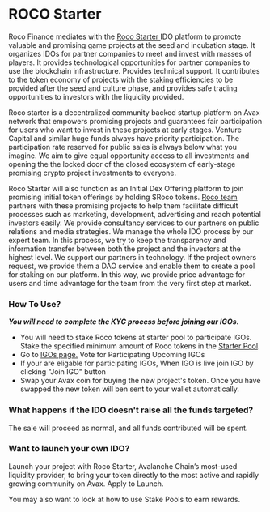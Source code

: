 # ROCO Starter

Roco Finance mediates with the [Roco Starter ](https://roco.finance/starter)IDO platform to promote valuable and promising game projects at the seed and incubation stage. It organizes IDOs for partner companies to meet and invest with masses of players. It provides technological opportunities for partner companies to use the blockchain infrastructure. Provides technical support. It contributes to the token economy of projects with the staking efficiencies to be provided after the seed and culture phase, and provides safe trading opportunities to investors with the liquidity provided.&#x20;

Roco starter is a decentralized community backed startup platform on Avax network that empowers promising projects and guarantees fair participation for users who want to invest in these projects at early stages. Venture Capital and similar huge funds always have priority participation. The participation rate reserved for public sales is always below what you imagine. We aim to give equal opportunity access to all investments and opening the the locked door of the closed ecosystem of early-stage promising crypto project investments to everyone.&#x20;

Roco Starter will also function as an Initial Dex Offering platform to join promising initial token offerings by holding $Roco tokens. [Roco team](https://roco.finance/team) partners with these promising projects to help them facilitate difficult processes such as marketing, development, advertising and reach potential investors easily. We provide consultancy services to our partners on public relations and media strategies. We manage the whole IDO process by our expert team. In this process, we try to keep the transparency and information transfer between both the project and the investors at the highest level. We support our partners in technology. If the project owners request, we provide them a DAO service and enable them to create a pool for staking on our platform. In this way, we provide price advantage for users and time advantage for the team from the very first step at market.

### How To Use?

_**You will need to complete the KYC process before joining our IGOs.**_

* You will need to stake Roco tokens at starter pool to participate IGOs. Stake the specified minimum amount of Roco tokens in the [Starter Pool](https://roco.finance/pool).
* Go to [IGOs page.](https://roco.finance/team) Vote for Participating Upcoming IGOs
* If your are eligable  for participating IGOs, When IGO is live join IGO by clicking "Join IGO"  button
* Swap your Avax coin for buying the new project's token. Once you have swapped the new token will ben sent to your wallet automatically.&#x20;

### What happens if the IDO doesn't raise all the funds targeted?

The sale will proceed as normal, and all funds contributed will be spent.

### Want to launch your own IDO?

Launch your project with Roco Starter, Avalanche Chain’s most-used liquidity provider, to bring your token directly to the most active and rapidly growing community on Avax. Apply to Launch.

You may also want to look at how to use Stake Pools to earn rewards.
